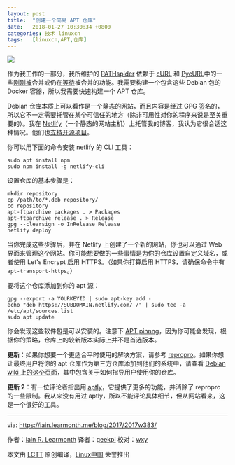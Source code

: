 ```yaml
---
layout: post
title:	"创建一个简易 APT 仓库"
date:	2018-01-27 10:30:34 +0800 
categories:	技术 linuxcn 
tags:	[linuxcn,APT,仓库]
---
```



![](/Asserts/Images//attachment/album/201801/27/103014y5f5jtxx6krvj76r.jpg)


作为我工作的一部分，我所维护的 [PATHspider](https://pathspider.net) 依赖于 [cURL](http://curl.haxx.se/) 和 [PycURL](http://pycurl.io/)中的一些[刚刚](https://github.com/pycurl/pycurl/pull/456)[被](https://github.com/pycurl/pycurl/pull/458)合并或仍在[等待](https://github.com/curl/curl/pull/1847)被合并的功能。我需要构建一个包含这些 Debian 包的 Docker 容器，所以我需要快速构建一个 APT 仓库。


Debian 仓库本质上可以看作是一个静态的网站，而且内容是经过 GPG 签名的，所以它不一定需要托管在某个可信任的地方（除非可用性对你的程序来说是至关重要的）。我在 [Netlify](http://netlify.com/)（一个静态的网站主机）上托管我的博客，我认为它很合适这种情况。他们也[支持开源项目](https://www.netlify.com/open-source/)。


你可以用下面的命令安装 netlify 的 CLI 工具：



```
sudo apt install npm
sudo npm install -g netlify-cli

```

设置仓库的基本步骤是：



```
mkdir repository
cp /path/to/*.deb repository/
cd repository
apt-ftparchive packages . > Packages
apt-ftparchive release . > Release
gpg --clearsign -o InRelease Release
netlify deploy

```

当你完成这些步骤后，并在 Netlify 上创建了一个新的网站，你也可以通过 Web 界面来管理这个网站。你可能想要做的一些事情是为你的仓库设置自定义域名，或者使用 Let's Encrypt 启用 HTTPS。（如果你打算启用 HTTPS，请确保命令中有 `apt-transport-https`。）


要将这个仓库添加到你的 apt 源：



```
gpg --export -a YOURKEYID | sudo apt-key add -
echo "deb https://SUBDOMAIN.netlify.com/ /" | sudo tee -a /etc/apt/sources.list
sudo apt update

```

你会发现这些软件包是可以安装的。注意下 [APT pinnng](https://wiki.debian.org/AptPreferences)，因为你可能会发现，根据你的策略，仓库上的较新版本实际上并不是首选版本。


**更新**：如果你想要一个更适合平时使用的解决方案，请参考 [repropro](https://mirrorer.alioth.debian.org/)。如果你想让最终用户将你的 apt 仓库作为第三方仓库添加到他们的系统中，请查看 [Debian wiki 上的这个页面](https://wiki.debian.org/DebianRepository/UseThirdParty)，其中包含关于如何指导用户使用你的仓库。


**更新 2**：有一位评论者指出用 [aptly](https://www.aptly.info/)，它提供了更多的功能，并消除了 repropro 的一些限制。我从来没有用过 aptly，所以不能评论具体细节，但从网站看来，这是一个很好的工具。




---


via: <https://iain.learmonth.me/blog/2017/2017w383/>


作者：[Iain R. Learmonth](https://iain.learmonth.me) 译者：[geekpi](https://github.com/geekpi) 校对：[wxy](https://github.com/wxy)


本文由 [LCTT](https://github.com/LCTT/TranslateProject) 原创编译，[Linux中国](https://linux.cn/) 荣誉推出
